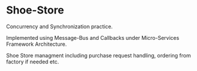# Shoe-Store

Concurrency and Synchronization practice.

Implemented using Message-Bus and Callbacks under Micro-Services Framework Architecture.

Shoe Store managment including purchase request handling, ordering from factory if needed etc. 
